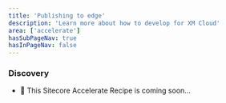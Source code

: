 ```yaml
---
title: 'Publishing to edge'
description: 'Learn more about how to develop for XM Cloud'
area: ['accelerate']
hasSubPageNav: true
hasInPageNav: false
---
```


### Discovery

- 🚀 This Sitecore Accelerate Recipe is coming soon...
